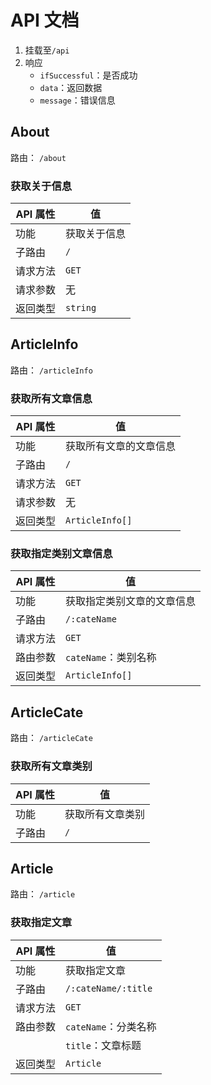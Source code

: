 # API 文档


1. 挂载至`/api`
2. 响应
    * `ifSuccessful`：是否成功
    * `data`：返回数据
    * `message`：错误信息

## About

路由： `/about`

### 获取关于信息

|API 属性|值|
|---|---|
|功能|获取关于信息|
|子路由|`/`|
|请求方法|`GET`|
|请求参数|无|
|返回类型|`string`|

## ArticleInfo
路由： `/articleInfo`

### 获取所有文章信息

|API 属性|值|
|---|---|
|功能|获取所有文章的文章信息|
|子路由|`/`|
|请求方法|`GET`|
|请求参数|无|
|返回类型|`ArticleInfo[]`|

### 获取指定类别文章信息

|API 属性|值|
|---|---|
|功能|获取指定类别文章的文章信息|
|子路由|`/:cateName`|
|请求方法|`GET`|
|路由参数|`cateName`：类别名称|
|返回类型|`ArticleInfo[]`|

## ArticleCate

路由： `/articleCate`

### 获取所有文章类别

|API 属性|值|
|---|---|
|功能|获取所有文章类别|
|子路由|`/`|

## Article

路由： `/article`

### 获取指定文章

|API 属性|值|
|---|---|
|功能|获取指定文章|
|子路由|`/:cateName/:title`|
|请求方法|`GET`|
|路由参数|`cateName`：分类名称|
||`title`：文章标题|
|返回类型|`Article`|

